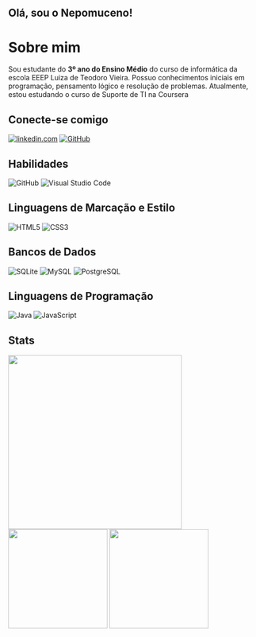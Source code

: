 ## Olá, sou o Nepomuceno!



# Sobre mim
Sou estudante do **3º ano do Ensino Médio** do curso de informática da escola EEEP Luiza de Teodoro Vieira. Possuo conhecimentos iniciais em programação, pensamento lógico e resolução de problemas. Atualmente, estou estudando o curso de Suporte de TI na Coursera




## Conecte-se comigo
[![linkedin.com](https://img.shields.io/badge/LinkedIn-0077B5?style=for-the-badge&logo=linkedin&logoColor=white)](https://www.linkedin.com/in/pedro-nepomuceno-507342360/)
[![GitHub](https://img.shields.io/badge/GitHub-3f3f3f?style=for-the-badge&logo=github)](https://github.com/Nepomucenop)


## Habilidades
![GitHub](https://img.shields.io/badge/GitHub-3f3f3f?style=for-the-badge&logo=github)
![Visual Studio Code](https://img.shields.io/badge/Visual_Studio_Code-3f3f3f?style=for-the-badge&logo=visualstudiocode&logoColor=007ACC)


## Linguagens de Marcação e Estilo
![HTML5](https://img.shields.io/badge/HTML5-3f3f3f?style=for-the-badge&logo=html5)
![CSS3](https://img.shields.io/badge/CSS3-3f3f3f?style=for-the-badge&logo=css3&logoColor=1572B6)


## Bancos de Dados
![SQLite](https://img.shields.io/badge/SQLite-3f3f3f?style=for-the-badge&logo=sqlite)
![MySQL](https://img.shields.io/badge/MySQL-3f3f3f?style=for-the-badge&logo=mysql)
![PostgreSQL](https://img.shields.io/badge/PostgreSQL-3f3f3f?style=for-the-badge&logo=postgresql)


## Linguagens de Programação
![Java](https://img.shields.io/badge/Java-3f3f3f?style=for-the-badge&logo=java)
![JavaScript](https://img.shields.io/badge/JavaScript-3f3f3f?style=for-the-badge&logo=javascript)







## Stats
<div align="left"> 
    <img height="350" align="center" src="https://github-readme-stats.vercel.app/api?username=Nepomucenop&show_icons=true&theme=dark&hide_border=true" />
</div>
<div align="left"> 
  <img height="200" align="center" src="https://github-readme-stats.vercel.app/api/top-langs/?username=Nepomucenop&show_icons=true&layout=donut&theme=dark&hide_border=true" /> 
  <img height="200" align="center" src="https://github-readme-streak-stats.herokuapp.com/?user=Nepomucenop&theme=dark&hide_border=true" />
</div>
